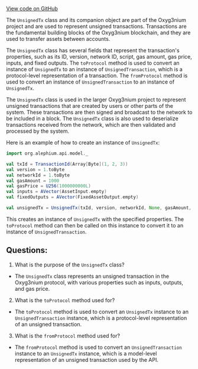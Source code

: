 [View code on GitHub](https://github.com/alephium/alephium/api/src/main/scala/org/alephium/api/model/UnsignedTx.scala)

The `UnsignedTx` class and its companion object are part of the Oxyg3nium project and are used to represent unsigned transactions. Transactions are the fundamental building blocks of the Oxyg3nium blockchain, and they are used to transfer assets between accounts. 

The `UnsignedTx` class has several fields that represent the transaction's properties, such as its ID, version, network ID, script, gas amount, gas price, inputs, and fixed outputs. The `toProtocol` method is used to convert an instance of `UnsignedTx` to an instance of `UnsignedTransaction`, which is a protocol-level representation of a transaction. The `fromProtocol` method is used to convert an instance of `UnsignedTransaction` to an instance of `UnsignedTx`.

The `UnsignedTx` class is used in the larger Oxyg3nium project to represent unsigned transactions that are created by users or other parts of the system. These transactions are then signed and broadcast to the network to be included in a block. The `UnsignedTx` class is also used to deserialize transactions received from the network, which are then validated and processed by the system.

Here is an example of how to create an instance of `UnsignedTx`:

```scala
import org.alephium.api.model._

val txId = TransactionId(Array[Byte](1, 2, 3))
val version = 1.toByte
val networkId = 1.toByte
val gasAmount = 1000
val gasPrice = U256(1000000000L)
val inputs = AVector(AssetInput.empty)
val fixedOutputs = AVector(FixedAssetOutput.empty)

val unsignedTx = UnsignedTx(txId, version, networkId, None, gasAmount, gasPrice, inputs, fixedOutputs)
```

This creates an instance of `UnsignedTx` with the specified properties. The `toProtocol` method can then be called on this instance to convert it to an instance of `UnsignedTransaction`.
## Questions: 
 1. What is the purpose of the `UnsignedTx` class?
- The `UnsignedTx` class represents an unsigned transaction in the Oxyg3nium protocol, with various properties such as inputs, outputs, and gas price.

2. What is the `toProtocol` method used for?
- The `toProtocol` method is used to convert an `UnsignedTx` instance to an `UnsignedTransaction` instance, which is a protocol-level representation of an unsigned transaction.

3. What is the `fromProtocol` method used for?
- The `fromProtocol` method is used to convert an `UnsignedTransaction` instance to an `UnsignedTx` instance, which is a model-level representation of an unsigned transaction used by the API.
